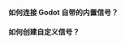 <PageHeader content="Signal 信号：用于节点对象之间的通信" />

#### 如何连接 Godot 自带的内置信号？

<BilibiliTutorial :video-id="1700665191"></BilibiliTutorial>

#### 如何创建自定义信号？

<VideoCard title="Bilibili 视频教程" downloadLink="/godot/zips/signal.zip">
<template #content>
<video-iframe :video-id="1200994983"></video-iframe>
</template>
</VideoCard>
